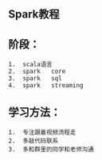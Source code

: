 ##  Spark教程

##  阶段：
```
1.  scala语言
2.  spark   core
3.  spark   sql
4.  spark   streaming
```

##  学习方法：
```
1.  专注跟着视频流程走
2.  多敲代码联系
3.  多和群里的同学和老师沟通
```


